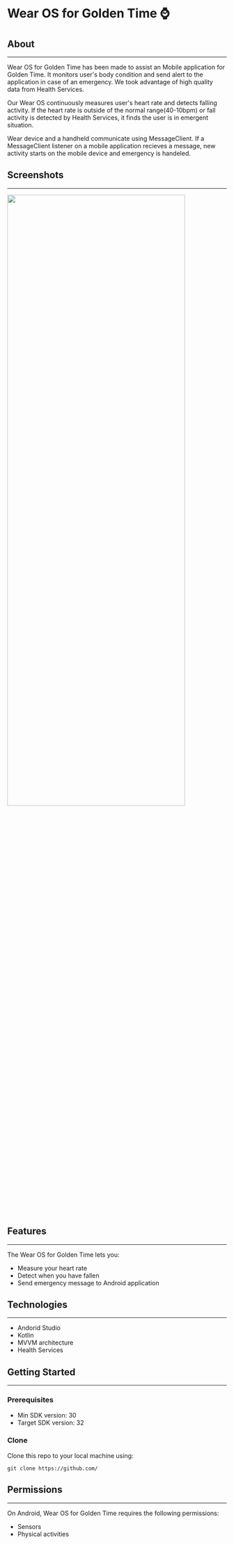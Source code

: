 # Wear OS for Golden Time ⌚
## About
---
Wear OS for Golden Time has been made to assist an Mobile application for Golden Time. It monitors user's body condition and send alert to the application in case of an emergency. We took advantage of high quality data from Health Services.

Our Wear OS continuously measures user's heart rate and detects falling activity. If the heart rate is outside of the normal range(40-10bpm) or fall activity is detected by Health Services, it finds the user is in emergent situation. 

Wear device and a handheld communicate using MessageClient. If a MessageClient listener on a mobile application recieves a message, new activity starts on the mobile device and emergency is handeled.

## Screenshots
---
<img src="https://velog.velcdn.com/images/bona-park/post/86a42ec2-247a-44fa-88c0-c53a315eef07/image.png" width="90%" height="60%">





## Features
---
The Wear OS for Golden Time lets you:
- Measure your heart rate
- Detect when you have fallen
- Send emergency message to Android application

## Technologies
---
- Andorid Studio
- Kotlin
- MVVM architecture
- Health Services



## Getting Started
---
### Prerequisites
- Min SDK version: 30
- Target SDK version: 32
### Clone
Clone this repo to your local machine using:

```
git clone https://github.com/ 
```
## Permissions
---
On Android, Wear OS for Golden Time requires the following permissions:
- Sensors
- Physical activities

